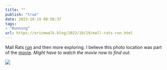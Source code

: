 ```yaml
---
title: ""
publish: "true"
date: 2023-10-19 08:58:37
tags:
- "Running"
url: https://ericmwalk.blog/2023/10/19/mall-rats-run.html
---
```

Mall Rats [run](https://strava.com/activities/10067299959) and then more exploring. I believe this photo location was part of the [movie](https://en.m.wikipedia.org/wiki/Mallrats). *Might have to watch the movie now to find out.*

![](https://ericmwalk.blog/uploads/2023/1c710b45-0bc3-45de-b05d-d158a7b67c08.jpg)